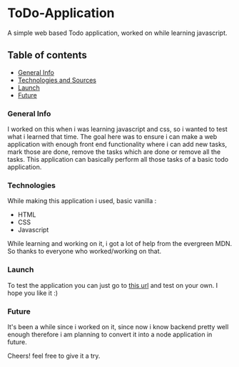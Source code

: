 # ToDo-Application
A simple web based Todo application, worked on while learning javascript. 

## Table of contents

* [General Info](https://github.com/bitOrNotToBit/ToDo-Application#general-info)
* [Technologies and Sources](https://github.com/bitOrNotToBit/ToDo-Application#technology)
* [Launch](https://github.com/bitOrNotToBit/ToDo-Application#launch)
* [Future](https://github.com/bitOrNotToBit/ToDo-Application#future)

### General Info

I worked on this when i was learning javascript and css, so i wanted to test what i learned that time.
The goal here was to ensure i can make a web application with enough front end functionality where i can 
add new tasks, mark those are done, remove the tasks which are done or remove all the tasks. This application 
can basically perform all those tasks of a basic todo application. 

### Technologies

While making this application i used, basic vanilla : 
- HTML
- CSS
- Javascript

While learning and working on it, i got a lot of help from the evergreen MDN. So thanks to everyone who worked/working on that. 

### Launch

To test the application you can just go to [this url](https://bitornottobit.github.io/ToDo-Application/) and test on your own. I hope you like it :)

### Future

It's been a while since i worked on it, since now i know backend pretty well enough therefore i am planning to convert it into a node application in future. 

Cheers! feel free to give it a try. 
